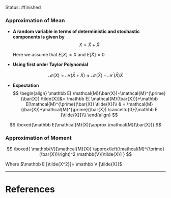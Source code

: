 Status: #finished 
### Approximation of Mean  
- **A random variable in terms of deterministic and stochastic components is given by** 
$$
X=\bar X+\tilde X
$$

	Here we assume that $E[X]=\bar X$ and $E[\tilde X]=0$
- **Using first order Taylor Polynomial**

$$
\mathcal{M}(X)=\mathcal{M}(\bar{X}+\tilde{X}) \approx \mathcal{M}(\bar{X})+\mathcal{M}^{\prime}(\bar{X}) \tilde{X}
$$

- **Expectation** 
$$
\begin{align} 
\mathbb E[ \mathcal{M}(\bar{X})+\mathcal{M}^{\prime}(\bar{X}) \tilde{X}]&= \mathbb E[ \mathcal{M}(\bar{X})]+\mathbb E[\mathcal{M}^{\prime}(\bar{X}) \tilde{X}]\\
& = \mathcal{M}(\bar{X})+\mathcal{M}^{\prime}(\bar{X}) \cancelto{0}{\mathbb E [\tilde{X}]}\\
\end{align}
$$


$$
\boxed{\mathbb E[\mathcal{M}(X)]\approx \mathcal{M}(\bar{X})}
$$

### Approximation of Moment

$$
\boxed{
\mathbb{V}[\mathcal{M}(X)] \approx\left(\mathcal{M}^{\prime}(\bar{X})\right)^2 \mathbb{V}[\tilde{X}]
}
$$

Where $\mathbb E [\tilde{X^2}]= \mathbb V [\tilde{X}]$

---
# References

